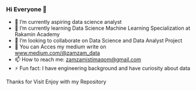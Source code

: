 ### Hi Everyone 👋

- 🔭 I’m currently aspiring data science analyst
- 🌱 I’m currently learning Data Science Machine Learning Specialization at Rakamin Academy
- 👯 I’m looking to collaborate on Data Science and Data Analyst Project
- 💬 You can Acces my medium write on www.medium.com/@zamzam_data
- 📫 How to reach me: zamzamistimaqom@gmail.com
- ⚡ Fun fact: I have engineering background and have curiosity about data

Thanks for Visit
Enjoy with my Repository
<!--
**engineercode09/engineercode09** is a ✨ _special_ ✨ repository because its `README.md` (this file) appears on your GitHub profile.



